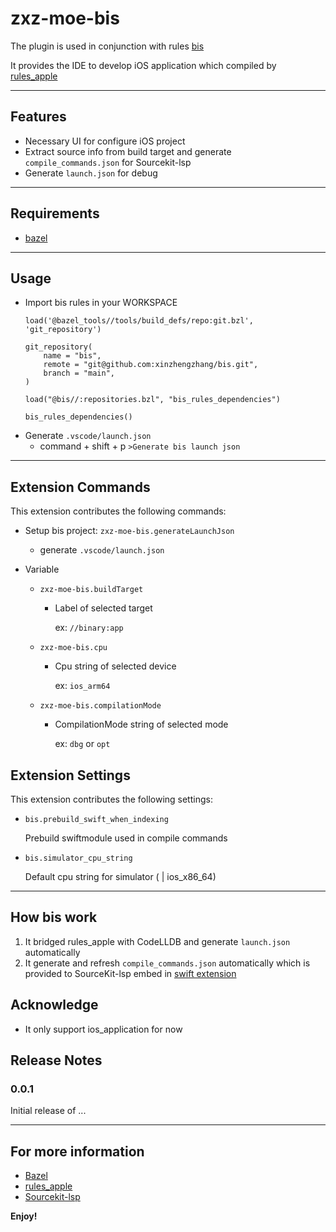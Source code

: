 # zxz-moe-bis

The plugin is used in conjunction with rules [bis](github.com:xinzhengzhang/bis)

It provides the IDE to develop iOS application which compiled by [rules_apple](http://github.com/bazelbuild/rules_apple)

---
## Features

* Necessary UI for configure iOS project
* Extract source info from build target and generate `compile_commands.json` for Sourcekit-lsp
* Generate `launch.json` for debug

---
## Requirements

* [bazel](http://github.com/bazelbuild/bazel)

---
## Usage

* Import bis rules in your WORKSPACE
    ```
    load('@bazel_tools//tools/build_defs/repo:git.bzl', 'git_repository')

    git_repository(
        name = "bis",
        remote = "git@github.com:xinzhengzhang/bis.git",
        branch = "main",
    )

    load("@bis//:repositories.bzl", "bis_rules_dependencies")

    bis_rules_dependencies()
    ```
* Generate `.vscode/launch.json`
    * command + shift + p `>Generate bis launch json`

---

## Extension Commands
This extension contributes the following commands:
* Setup bis project: `zxz-moe-bis.generateLaunchJson`
    * generate `.vscode/launch.json`

* Variable
    * `zxz-moe-bis.buildTarget`
        * Label of selected target
            
            ex: `//binary:app`
    * `zxz-moe-bis.cpu`
        * Cpu string of selected device

            ex: `ios_arm64`
    * `zxz-moe-bis.compilationMode`
        * CompilationMode string of selected mode

            ex: `dbg` or `opt`

## Extension Settings

This extension contributes the following settings:

* `bis.prebuild_swift_when_indexing`

    Prebuild swiftmodule used in compile commands

* `bis.simulator_cpu_string`

    Default cpu string for simulator ( | ios_x86_64)

---
## How bis work

1. It bridged rules_apple with CodeLLDB and generate `launch.json` automatically
2. It generate and refresh `compile_commands.json` automatically which is provided to SourceKit-lsp embed in [swift extension](https://marketplace.visualstudio.com/items?itemName=sswg.swift-lang)

## Acknowledge

* It only support ios_application for now

## Release Notes

### 0.0.1

Initial release of ...

---

## For more information

* [Bazel](http://bazel.build)
* [rules_apple](http://github.com/bazelbuild/rules_apple)
* [Sourcekit-lsp](https://github.com/apple/sourcekit-lsp)

**Enjoy!**
